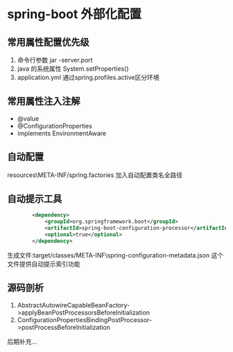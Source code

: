 # spring-boot 外部化配置


## 常用属性配置优先级
1. 命令行参数 jar -server.port
2. java 的系统属性 System.setProperties()
3. application.yml 通过spring.profiles.active区分环境

## 常用属性注入注解
* @value
* @ConfigurationProperties
* implements EnvironmentAware


## 自动配置
resources\META-INF/spring.factories 加入自动配置类名全路径

## 自动提示工具
```xml
        <dependency>
            <groupId>org.springframework.boot</groupId>
            <artifactId>spring-boot-configuration-processor</artifactId>
            <optional>true</optional>
        </dependency>
```
生成文件:target/classes/META-INF\spring-configuration-metadata.json 这个文件提供自动提示索引功能

## 源码剖析
1. AbstractAutowireCapableBeanFactory->applyBeanPostProcessorsBeforeInitialization
2. ConfigurationPropertiesBindingPostProcessor->postProcessBeforeInitialization


后期补充...


